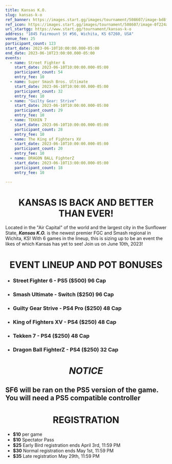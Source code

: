 ```yaml
---
title: Kansas K.O.
slug: kansas-k-o
ref_banner: https://images.start.gg/images/tournament/508607/image-bd8f07cde0467549c603f96c70ad8354.png?ehk=lTqCbDADDg6YrSLhUHYPNe2Y7JHeeyIXeykeT28uEYc%3D&ehkOptimized=nDmftbHxEpWAAcwHyTuWEHPyvsPsdZskCrlQRAIaM8g%3D
ref_icon: https://images.start.gg/images/tournament/508607/image-0f224a1110f402dad4ef10ee1efb7741.png?ehk=WLTomI6qosPNFOvwLn74o%2FIIyx4EC4Lk01NIQAm0vgw%3D&ehkOptimized=7ao8mow8N7%2BF1gdYXAGvx9ODgKlSC6ba5IYRC6pYlrE%3D
url_startgg: https://www.start.gg/tournament/kansas-k-o
address: "1845 Fairmount St #56, Wichita, KS 67260, USA"
venue_fee: 25
participant_count: 123
start_date: 2023-06-10T10:00:00.000-05:00
end_date: 2023-06-10T23:00:00.000-05:00
events:
  - name: Street Fighter 6
    start_date: 2023-06-10T10:00:00.000-05:00
    participant_count: 54
    entry_fee: 10
  - name: Super Smash Bros. Ultimate
    start_date: 2023-06-10T10:00:00.000-05:00
    participant_count: 32
    entry_fee: 10
  - name: "Guilty Gear: Strive"
    start_date: 2023-06-10T10:00:00.000-05:00
    participant_count: 29
    entry_fee: 10
  - name: TEKKEN 7
    start_date: 2023-06-10T10:00:00.000-05:00
    participant_count: 28
    entry_fee: 10
  - name: The King of Fighters XV
    start_date: 2023-06-10T10:00:00.000-05:00
    participant_count: 20
    entry_fee: 10
  - name: DRAGON BALL FighterZ
    start_date: 2023-06-10T13:00:00.000-05:00
    participant_count: 18
    entry_fee: 10

---
```


# <div align="center">KANSAS IS BACK AND BETTER THAN EVER!
Located in the "Air Capital" of the world  and the largest city in the Sunflower State, ***Kansas K.O.*** is the newest premier FGC and Smash regional in Wichita, KS! With 6 games in the lineup, this is sizing up to be an event the likes of which Kansas has yet to see! Join us on June 10th, 2023!


# <div align="center">**EVENT LINEUP AND POT BONUSES**

- ### Street Fighter 6 - **PS5** (**$500**) 96 Cap
- ### Smash Ultimate - **Switch** (**$250**) 96 Cap
- ### Guilty Gear Strive - **PS4 Pro** (**$250**) 48 Cap
- ### King of Fighters XV - **PS4** (**$250**) 48 Cap
- ### Tekken 7 - **PS4** (**$250**) 48 Cap
- ### Dragon Ball FighterZ - PS4 ($250) 32 Cap

# <div align="center">*NOTICE*
## SF6 will be ran on the PS5 version of the game. You will need a PS5 compatible controller


# <div align="center">**REGISTRATION**

- **$10** per game
- **$10** Spectator Pass
-  **$25** Early Bird registration ends April 3rd, 11:59 PM
- **$30** Normal registration ends May 1st, 11:59 PM
-  **$35** Late registration May 29th, 11:59 PM
  